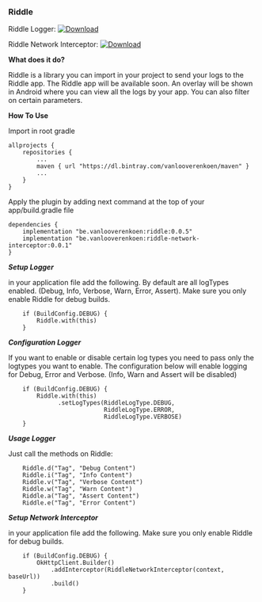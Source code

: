 ### Riddle ### 
Riddle Logger:
[ ![Download](https://api.bintray.com/packages/vanlooverenkoen/maven/riddle/images/download.svg) ](https://bintray.com/vanlooverenkoen/maven/riddle/_latestVersion)

Riddle Network Interceptor:
[ ![Download](https://api.bintray.com/packages/vanlooverenkoen/maven/riddle-network-interceptor/images/download.svg) ](https://bintray.com/vanlooverenkoen/maven/riddle-network-interceptor/_latestVersion)

**What does it do?**

Riddle is a library you can import in your project to send your logs to the Riddle app. The Riddle app will be available soon. An overlay will be shown in Android where you can view all the logs by your app. You can also filter on certain parameters.

**How To Use**

Import in root gradle

    allprojects {
        repositories {
            ...
            maven { url "https://dl.bintray.com/vanlooverenkoen/maven" }
            ...
        }
    }

Apply the plugin by adding next command at the top of your app/build.gradle file

    dependencies {
        implementation "be.vanlooverenkoen:riddle:0.0.5"
        implementation "be.vanlooverenkoen:riddle-network-interceptor:0.0.1"
    }

***Setup Logger***

in your application file add the following. By default are all logTypes enabled. (Debug, Info, Verbose, Warn, Error, Assert). Make sure you only enable Riddle for debug builds.

        if (BuildConfig.DEBUG) {
            Riddle.with(this)
        }

***Configuration Logger***

If you want to enable or disable certain log types you need to pass only the logtypes you want to enable. The configuration below will enable logging for Debug, Error and Verbose. (Info, Warn and Assert will be disabled)

        if (BuildConfig.DEBUG) {
            Riddle.with(this)
                  .setLogTypes(RiddleLogType.DEBUG,
                               RiddleLogType.ERROR,
                               RiddleLogType.VERBOSE)
        }

***Usage Logger***

Just call the methods on Riddle:
 
        Riddle.d("Tag", "Debug Content")       
        Riddle.i("Tag", "Info Content")       
        Riddle.v("Tag", "Verbose Content")       
        Riddle.w("Tag", "Warn Content")       
        Riddle.a("Tag", "Assert Content")     
        Riddle.e("Tag", "Error Content")
        
        
 ***Setup Network Interceptor***

in your application file add the following. Make sure you only enable Riddle for debug builds.

        if (BuildConfig.DEBUG) {
            OkHttpClient.Builder()
                .addInterceptor(RiddleNetworkInterceptor(context, baseUrl))
                .build()
        }       
 

